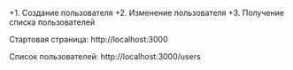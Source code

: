 +1. Создание пользователя
+2. Изменение пользователя
+3. Получение списка пользователей

Стартовая страница:
http://localhost:3000

Список пользователей:
http://localhost:3000/users